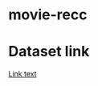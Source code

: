 # movie-recc
# Dataset link
[Link text](https://www.kaggle.com/datasets/tmdb/tmdb-movie-metadata?select=tmdb_5000_movies.csv)
